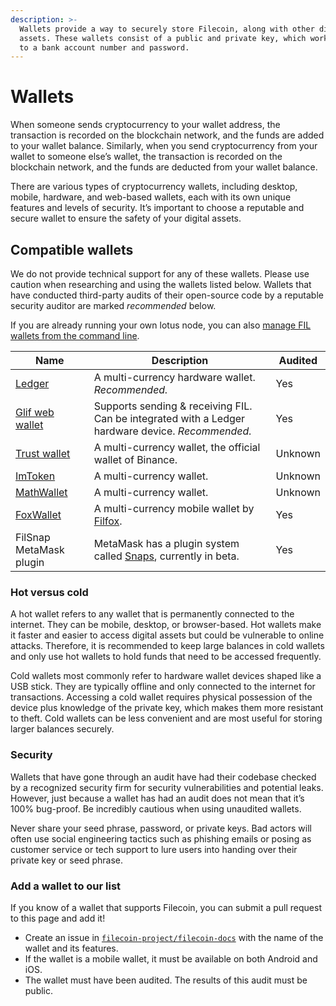 ```yaml
---
description: >-
  Wallets provide a way to securely store Filecoin, along with other digital
  assets. These wallets consist of a public and private key, which work similarly
  to a bank account number and password.
---
```


# Wallets

When someone sends cryptocurrency to your wallet address, the transaction is recorded on the blockchain network, and the funds are added to your wallet balance. Similarly, when you send cryptocurrency from your wallet to someone else’s wallet, the transaction is recorded on the blockchain network, and the funds are deducted from your wallet balance.

There are various types of cryptocurrency wallets, including desktop, mobile, hardware, and web-based wallets, each with its own unique features and levels of security. It’s important to choose a reputable and secure wallet to ensure the safety of your digital assets.

## Compatible wallets

We do not provide technical support for any of these wallets. Please use caution when researching and using the wallets listed below. Wallets that have conducted third-party audits of their open-source code by a reputable security auditor are marked _recommended_ below.

If you are already running your own lotus node, you can also [manage FIL wallets from the command line](https://lotus.filecoin.io/lotus/manage/manage-fil/).

| Name                                                                                           | Description                                                                                                           | Audited |
| ---------------------------------------------------------------------------------------------- | --------------------------------------------------------------------------------------------------------------------- | ------- |
| [Ledger](https://support.ledger.com/hc/en-us/articles/4402721277329-Filecoin-FIL?support=true) | A multi-currency hardware wallet. _Recommended._                                                                      | Yes     |
| [Glif web wallet](https://www.glif.io/en?txtype=send)                                                      | Supports sending & receiving FIL. Can be integrated with a Ledger hardware device. _Recommended._                     | Yes     |
| [Trust wallet](https://trustwallet.com/)                                                       | A multi-currency wallet, the official wallet of Binance.                                                                  | Unknown |
| [ImToken](https://token.im/)                                                                   | A multi-currency wallet.                                                                                              | Unknown |
| [MathWallet](https://mathwallet.org/en-us/)                                                    | A multi-currency wallet.                                                                                              | Unknown |
| [FoxWallet](https://foxwallet.com/)                                                            | A multi-currency mobile wallet by [Filfox](https://filfox.info/en).                                                   | Yes     |
| FilSnap MetaMask plugin                                                                        | MetaMask has a plugin system called [Snaps](https://github.com/MetaMask/metamask-snaps-beta/wiki), currently in beta. | Yes      |

### Hot versus cold

A hot wallet refers to any wallet that is permanently connected to the internet. They can be mobile, desktop, or browser-based. Hot wallets make it faster and easier to access digital assets but could be vulnerable to online attacks. Therefore, it is recommended to keep large balances in cold wallets and only use hot wallets to hold funds that need to be accessed frequently.

Cold wallets most commonly refer to hardware wallet devices shaped like a USB stick. They are typically offline and only connected to the internet for transactions. Accessing a cold wallet requires physical possession of the device plus knowledge of the private key, which makes them more resistant to theft. Cold wallets can be less convenient and are most useful for storing larger balances securely.

### Security

Wallets that have gone through an audit have had their codebase checked by a recognized security firm for security vulnerabilities and potential leaks. However, just because a wallet has had an audit does not mean that it’s 100% bug-proof. Be incredibly cautious when using unaudited wallets.

Never share your seed phrase, password, or private keys. Bad actors will often use social engineering tactics such as phishing emails or posing as customer service or tech support to lure users into handing over their private key or seed phrase.

### Add a wallet to our list

If you know of a wallet that supports Filecoin, you can submit a pull request to this page and add it!

* Create an issue in [`filecoin-project/filecoin-docs`](https://github.com/filecoin-project/filecoin-docs) with the name of the wallet and its features.
* If the wallet is a mobile wallet, it must be available on both Android and iOS.
* The wallet must have been audited. The results of this audit must be public.

